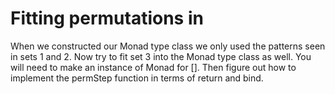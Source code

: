 # Fitting permutations in

When we constructed our Monad type class we only used the patterns seen in
sets 1 and 2.  Now try to fit set 3 into the Monad type class as well.  You
will need to make an instance of Monad for [].  Then figure out how to
implement the permStep function in terms of return and bind.
